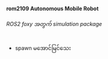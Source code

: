 #### rom2109 Autonomous Mobile Robot

###### ROS2 foxy အတွက် simulation package

- spawn မအောင်မြင်သေး